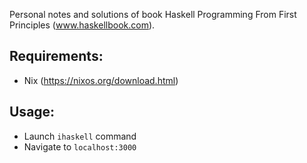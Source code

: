 Personal notes and solutions of book Haskell Programming From First Principles (www.haskellbook.com).

## Requirements:

- Nix (https://nixos.org/download.html)

## Usage:

- Launch `ihaskell` command
- Navigate to `localhost:3000`


